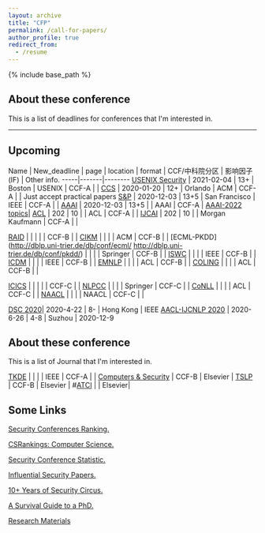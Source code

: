 ```yaml
---
layout: archive
title: "CFP"
permalink: /call-for-papers/
author_profile: true
redirect_from:
  - /resume
---
```


{% include base_path %}

## About these conference

This is a list of deadlines for conferences that I'm interested in.

---

## Upcoming

Name | New_deadline | page | location | format | CCF/中科院分区 | 影响因子(IF) | Other info.
-----|-------|--------
[USENIX Security](https://www.usenix.org/conferences/byname/108) | 2021-02-04 | 13+ | Boston | USENIX | CCF-A | | 
[CCS](https://www.sigsac.org/ccs/CCS2020/) | 2020-01-20  | 12+ | Orlando | ACM | CCF-A | | Just accept practical papers
[S&P](http://www.ieee-security.org/TC/SP2021/) | 2020-12-03  | 13+5 | San Francisco | IEEE | CCF-A | | 
[AAAI](http://dblp.uni-trier.de/db/conf/aaai/) | 2020-12-03  | 13+5 |   | AAAI | CCF-A | [AAAI-2022 topics](https://aaai.org/Conferences/AAAI-22/ws22workshops/)| 
[ACL](http://dblp.uni-trier.de/db/conf/acl/) | 202  | 10 |   | ACL | CCF-A | | 
[IJCAI](http://dblp.uni-trier.de/db/conf/ijcai/) | 202  | 10 |   | Morgan Kaufmann | CCF-A | | 


[RAID](http://dblp.uni-trier.de/db/conf/raid/) | | | | | CCF-B | |
[CIKM](http://dblp.uni-trier.de/db/conf/cikm/) | | | | ACM | CCF-B | |
[ECML-PKDD](http://dblp.uni-trier.de/db/conf/ecml/ http://dblp.uni-trier.de/db/conf/pkdd/)  | | | | Springer | CCF-B | |
[ISWC](http://dblp.uni-trier.de/db/conf/semweb/)  | | | | IEEE | CCF-B | | 
[ICDM](http://dblp.uni-trier.de/db/conf/icdm/) | | | | IEEE | CCF-B | | 
[EMNLP](http://dblp.uni-trier.de/db/conf/emnlp/) | | | | ACL | CCF-B | | 
[COLING](http://dblp.uni-trier.de/db/conf/coling/) | | | | ACL | CCF-B | | 

[ICICS](http://dblp.uni-trier.de/db/conf/icics/)  | | | | | CCF-C | |
[NLPCC](https://dblp.uni-trier.de/db/conf/nlpcc/) | | | | Springer | CCF-C | | 
[CoNLL](http://dblp.uni-trier.de/db/conf/conll) | | | | ACL | CCF-C | | 
[NAACL](http://dblp.uni-trier.de/db/conf/naacl/) | | | | NAACL | CCF-C | | 

[DSC 2020](https://www4.comp.polyu.edu.hk/~icdsc2020/CFP.html)| 2020-4-22 | 8- | Hong Kong | IEEE
[AACL-IJCNLP 2020](http://aacl2020.org/) | 2020-6-26 | 4-8 | Suzhou | 2020-12-9


## About these conference

This is a list of Journal that I'm interested in.

[TKDE](http://dblp.uni-trier.de/db/journals/tkde/)  |   |  |  | IEEE | CCF-A | | 
[Computers & Security](http://dblp.uni-trier.de/db/journals/compsec/) | CCF-B | Elsevier | 
[TSLP](http://dblp.uni-trier.de/db/journals/tslp/) | CCF-B | Elsevier | 
#[ATCI]() |  | Elsevier| 

## Some Links
[Security Conferences Ranking.](http://jianying.space/conference-ranking.html)

[CSRankings: Computer Science.](http://csrankings.org/#/index?all&us)

[Security Conference Statistic.](https://people.engr.tamu.edu/guofei/sec_conf_stat.htm)

[Influential Security Papers.](https://www.sec.cs.tu-bs.de/~konrieck/topnotch/)

[10+ Years of Security Circus.](http://s3.eurecom.fr/~balzarot/notes/top4_v1/)

[A Survival Guide to a PhD.](http://karpathy.github.io/2016/09/07/phd/)

[Research Materials](https://github.com/secdr/research-method)

